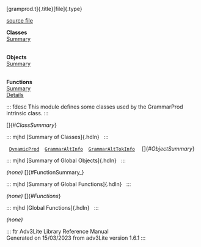 [gramprod.t]{.title}[file]{.type}

[source file](../source/gramprod.t.html)

**Classes**\
[Summary](#_ClassSummary_)\
 

**Objects**\
[Summary](#_ObjectSummary_)\
 

**Functions**\
[Summary](#_FunctionSummary_)\
[Details](#_Functions_)

::: fdesc
This module defines some classes used by the GrammarProd intrinsic
class.
:::

[]{#_ClassSummary_}

::: mjhd
[Summary of Classes]{.hdln}  
:::

` `[`DynamicProd`](../object/DynamicProd.html)`  `[`GrammarAltInfo`](../object/GrammarAltInfo.html)`  `[`GrammarAltTokInfo`](../object/GrammarAltTokInfo.html)`  `
[]{#_ObjectSummary_}

::: mjhd
[Summary of Global Objects]{.hdln}  
:::

*(none)* []{#FunctionSummary_}

::: mjhd
[Summary of Global Functions]{.hdln}  
:::

*(none)* []{#_Functions_}

::: mjhd
[Global Functions]{.hdln}  
:::

*(none)*

::: ftr
Adv3Lite Library Reference Manual\
Generated on 15/03/2023 from adv3Lite version 1.6.1
:::
